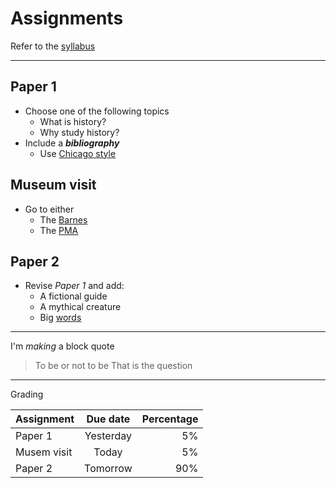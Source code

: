 # Assignments

Refer to the [syllabus](https://github.com/mbrown1211/test/blob/master/class/syllabus.md)
***

## Paper 1
- Choose one of the following topics
  - What is history?
  - Why study history?
- Include a ***bibliography***
  - Use [Chicago style](https://www.chicagomanualofstyle.org/tools_citationguide.html)
  
## Museum visit
 - Go to either
   - The [Barnes](https://www.barnesfoundation.org/)
   - The [PMA](https://philamuseum.org/)
    
## Paper 2
 - Revise *Paper 1* and add:
   - A fictional guide
   - A mythical creature
   - Big [words](https://www.thesaurus.com)
---

I'm _making_ a block quote
> To be or not to be
> That is the question
---

Grading

| Assignment    | Due date      | Percentage  |
| ------------- |:-------------:| -----------:|
| Paper 1       | Yesterday     | 5%          |
| Musem visit   | Today         |   5%        |
| Paper 2       | Tomorrow      |    90%      |
